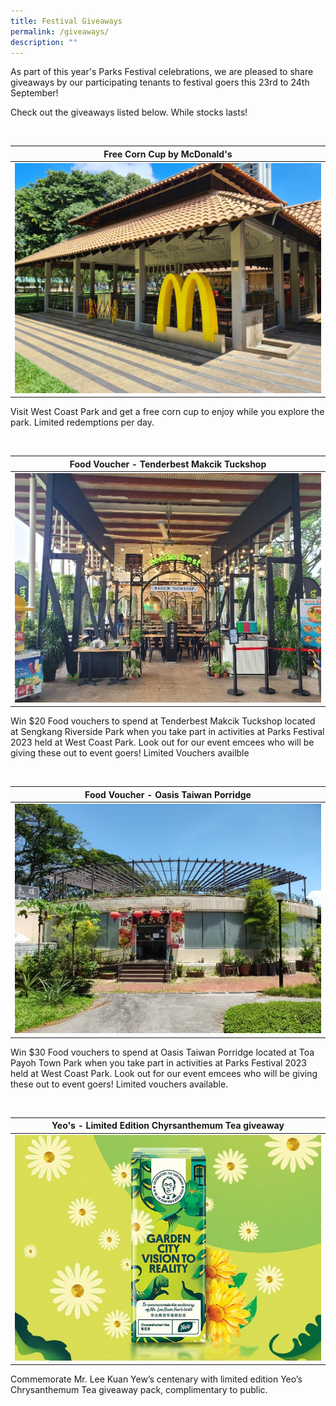 ```yaml
---
title: Festival Giveaways
permalink: /giveaways/
description: ""
---
```

As part of this year's Parks Festival celebrations, we are pleased to share giveaways by our participating tenants to festival goers this 23rd to 24th September! 

Check out the giveaways listed below. While stocks lasts!

<br>

| Free Corn Cup by McDonald's |
| -------- |
| ![McDonald's West Coast Park](/images/mcds%20wcp%201.jpeg)

Visit West Coast Park&nbsp;and get a free corn cup to enjoy while you explore the park. Limited redemptions per day.

<br>

| Food Voucher - Tenderbest Makcik Tuckshop |
| -------- |
| ![Makcik Tenderbest @ Sengkang Riverside Park](/images/makcik%20tenderbest.jpeg)

Win $20 Food vouchers to spend at Tenderbest Makcik Tuckshop located at Sengkang Riverside Park when you take part in activities at Parks Festival 2023 held at West Coast Park. Look out for our event emcees who will be giving these out to event goers! Limited Vouchers availble


<br>

| Food Voucher - Oasis Taiwan Porridge |
| -------- |
| ![Oasis Taiwan Porridge @ Toa Payoh Town Park](/images/oasis%20taiwan%20porridge.jpeg)

Win $30 Food vouchers to spend at Oasis Taiwan Porridge located at Toa Payoh Town Park when you take part in activities at Parks Festival 2023 held at West Coast Park. Look out for our event emcees who will be giving these out to event goers! Limited vouchers available.



<br>

| Yeo's - Limited Edition Chyrsanthemum Tea giveaway |
| -------- |
| ![Yeo's Giveaways](/images/yeos%20giveaway.jpg)

Commemorate Mr. Lee Kuan Yew’s centenary with limited edition Yeo’s Chrysanthemum Tea giveaway pack, complimentary to public.


<br>